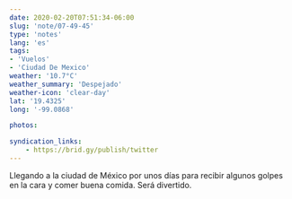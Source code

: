 ```yaml
---
date: 2020-02-20T07:51:34-06:00
slug: 'note/07-49-45'
type: 'notes'
lang: 'es'
tags:
- 'Vuelos'
- 'Ciudad De Mexico'
weather: '10.7°C'
weather_summary: 'Despejado'
weather-icon: 'clear-day'
lat: '19.4325'
long: '-99.0868'

photos:

syndication_links:
    - https://brid.gy/publish/twitter
---
```

Llegando a la ciudad de México por unos días para recibir algunos golpes en la cara y comer buena comida. Será divertido.
 
